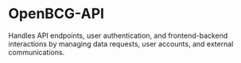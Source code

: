 # OpenBCG-API
Handles API endpoints, user authentication, and frontend-backend interactions by managing data requests, user accounts, and external communications.
